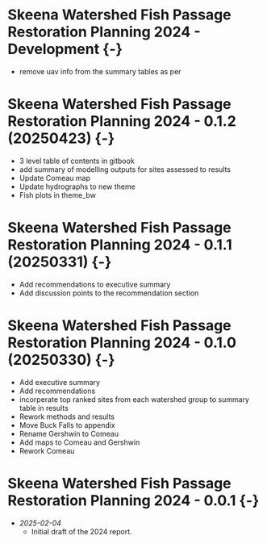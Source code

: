 # Skeena Watershed Fish Passage Restoration Planning 2024 - Development {-}

  - remove uav info from the summary tables as per 


# Skeena Watershed Fish Passage Restoration Planning 2024 - 0.1.2 (20250423) {-}
  - 3 level table of contents in gitbook
  - add summary of modelling outputs for sites assessed to results
  - Update Comeau map
  - Update hydrographs to new theme
  - Fish plots in theme_bw


# Skeena Watershed Fish Passage Restoration Planning 2024 - 0.1.1 (20250331) {-}
  - Add recommendations to executive summary
  - Add discussion points to the recommendation section


# Skeena Watershed Fish Passage Restoration Planning 2024 - 0.1.0 (20250330) {-}

  - Add executive summary
  - Add recommendations
  - incorperate top ranked sites from each watershed group to summary table in results
  - Rework methods and results
  - Move Buck Falls to appendix
  - Rename Gershwin to Comeau
  - Add maps to Comeau and Gershwin
  - Rework Comeau

# Skeena Watershed Fish Passage Restoration Planning 2024 - 0.0.1 {-}

- *2025-02-04*  
  - Initial draft of the 2024 report.
